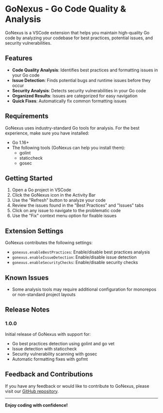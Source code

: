 # GoNexus - Go Code Quality & Analysis

GoNexus is a VSCode extension that helps you maintain high-quality Go code by analyzing your codebase for best practices, potential issues, and security vulnerabilities.

## Features

- **Code Quality Analysis**: Identifies best practices and formatting issues in your Go code
- **Issue Detection**: Finds potential bugs and runtime issues before they occur
- **Security Analysis**: Detects security vulnerabilities in your Go code
- **Organized Results**: Issues are categorized for easy navigation
- **Quick Fixes**: Automatically fix common formatting issues

## Requirements

GoNexus uses industry-standard Go tools for analysis. For the best experience, make sure you have installed:

- Go 1.16+
- The following tools (GoNexus can help you install them):
  - golint
  - staticcheck
  - gosec

## Getting Started

1. Open a Go project in VSCode
2. Click the GoNexus icon in the Activity Bar
3. Use the "Refresh" button to analyze your code
4. Review the issues found in the "Best Practices" and "Issues" tabs
5. Click on any issue to navigate to the problematic code
6. Use the "Fix" context menu option for fixable issues

## Extension Settings

GoNexus contributes the following settings:

* `gonexus.enableBestPractices`: Enable/disable best practices analysis
* `gonexus.enableIssueDetection`: Enable/disable issue detection
* `gonexus.enableSecurityChecks`: Enable/disable security checks

## Known Issues

- Some analysis tools may require additional configuration for monorepos or non-standard project layouts

## Release Notes

### 1.0.0

Initial release of GoNexus with support for:
- Go best practices detection using golint and go vet
- Issue detection with staticcheck
- Security vulnerability scanning with gosec
- Automatic formatting fixes with gofmt

## Feedback and Contributions

If you have any feedback or would like to contribute to GoNexus, please visit our [GitHub repository](https://github.com/pramithamj/gonexus).

---

**Enjoy coding with confidence!**